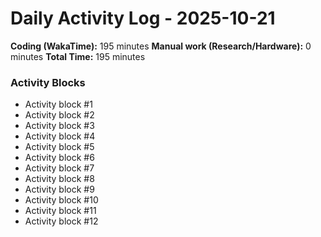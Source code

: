 # Daily Activity Log - 2025-10-21

**Coding (WakaTime):** 195 minutes
**Manual work (Research/Hardware):** 0 minutes
**Total Time:** 195 minutes

### Activity Blocks
- Activity block #1
- Activity block #2
- Activity block #3
- Activity block #4
- Activity block #5
- Activity block #6
- Activity block #7
- Activity block #8
- Activity block #9
- Activity block #10
- Activity block #11
- Activity block #12
